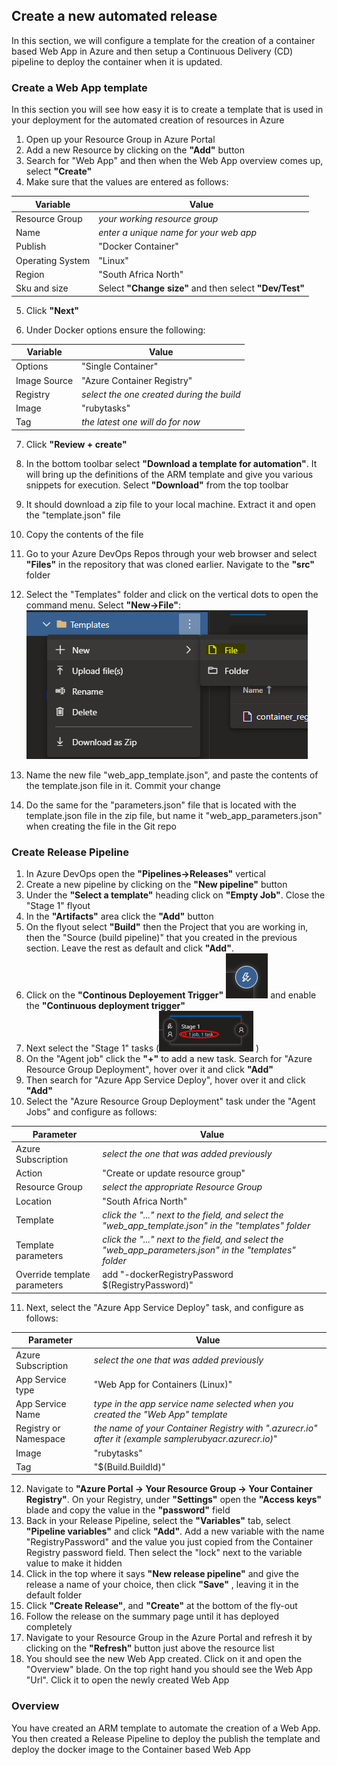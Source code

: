 ## Create a new automated release
In this section, we will configure a template for the creation of a container based Web App in Azure and then setup a Continuous Delivery (CD) pipeline to deploy the container when it is updated.


### Create a Web App template
In this section you will see how easy it is to create a template that is used in your deployment for the automated creation of resources in Azure

1. Open up your Resource Group in Azure Portal
2. Add a new Resource by clicking on the __"Add"__ button
3. Search for "Web App" and then when the Web App overview comes up, select __"Create"__
4. Make sure that the values are entered as follows:

|Variable |Value |
|---|---|
|Resource Group|_your working resource group_|
|Name|_enter a unique name for your web app_|
|Publish|"Docker Container"|
|Operating System|"Linux"|
|Region|"South Africa North"|
|Sku and size| Select __"Change size"__ and then select __"Dev/Test"__ | B1 and __"Apply"__|

5. Click __"Next"__

6. Under Docker options ensure the following:

|Variable |Value |
|---|---|
|Options| "Single Container"|
|Image Source|"Azure Container Registry"|
|Registry|_select the one created during the build_|
|Image|"rubytasks"|
|Tag|_the latest one will do for now_|

7. Click __"Review + create"__

8. In the bottom toolbar select __"Download a template for automation"__. It will bring up the definitions of the ARM template and give you various snippets for execution. Select __"Download"__ from the top toolbar
9. It should download a zip file to your local machine. Extract it and open the "template.json" file
10. Copy the contents of the file
11. Go to your Azure DevOps Repos through your web browser and select __"Files"__ in the repository that was cloned earlier. Navigate to the __"src"__ folder
12. Select the "Templates" folder and click on the vertical dots to open the command menu. Select __"New->File"__:
![](../images/git_new_file.png)
13. Name the new file "web_app_template.json", and paste the contents of the template.json file in it. Commit your change
14. Do the same for the "parameters.json" file that is located with the template.json file in the zip file, but name it "web_app_parameters.json" when creating the file in the Git repo


### Create Release Pipeline
1. In Azure DevOps open the __"Pipelines->Releases"__ vertical
2. Create a new pipeline by clicking on the __"New pipeline"__ button
3. Under the __"Select a template"__ heading click on __"Empty Job"__. Close the "Stage 1" flyout
4. In the __"Artifacts"__ area click the __"Add"__ button
5. On the flyout select __"Build"__ then the Project that you are working in, then the "Source (build pipeline)" that you created in the previous section. Leave the rest as default and click __"Add"__.
6. Click on the __"Continous Deployement Trigger"__ ![](../images/release_trigger.png) and enable the __"Continuous deployment trigger"__
7. Next select the "Stage 1" tasks (![](../images/release_stage.png) ) 
8. On the "Agent job" click the __"+"__ to add a new task. Search for "Azure Resource Group Deployment", hover over it and click __"Add"__
9. Then search for "Azure App Service Deploy", hover over it and click __"Add"__
10. Select the "Azure Resource Group Deployment" task under the "Agent Jobs" and configure as follows:

|Parameter|Value|
|----|----|
|Azure Subscription |_select the one that was added previously_|
|Action |"Create or update resource group"|
|Resource Group |_select the appropriate Resource Group_|
|Location| "South Africa North"|
|Template |_click the "..." next to the field, and select the "web_app_template.json" in the "templates" folder_|
|Template parameters |_click the "..." next to the field, and select the "web_app_parameters.json" in the "templates" folder_|
|Override template parameters|add "-dockerRegistryPassword $(RegistryPassword)"|

11. Next, select the "Azure App Service Deploy" task, and configure as follows:

 |Parameter|Value|
|----|----|
|Azure Subscription |_select the one that was added previously_|
|App Service type |"Web App for Containers (Linux)"|
|App Service Name |_type in the app service name selected when you created the "Web App" template_|
|Registry or Namespace |_the name of your Container Registry with ".azurecr.io" after it (example samplerubyacr.azurecr.io)_"|
|Image|"rubytasks"|
|Tag|"$(Build.BuildId)"|

12. Navigate to __"Azure Portal -> Your Resource Group -> Your Container Registry"__. On your Registry, under __"Settings"__ open the __"Access keys"__ blade and copy the value in the __"password"__ field
13. Back in your Release Pipeline, select the __"Variables"__ tab, select __"Pipeline variables"__ and click __"Add"__.  Add a new variable with the name "RegistryPassword" and the value you just copied from the Container Registry password field. Then select the "lock" next to the variable value to make it hidden
12. Click in the top where it says __"New release pipeline"__ and give the release a name of your choice, then click __"Save"__ , leaving it in the default folder
13. Click __"Create Release"__, and __"Create"__ at the bottom of the fly-out
14. Follow the release on the summary page until it has deployed completely
15. Navigate to your Resource Group in the Azure Portal and refresh it by clicking on the __"Refresh"__ button just above the resource list
16. You should see the new Web App created. Click on it and open the "Overview" blade. On the top right hand you should see the Web App "Url". Click it to open the newly created Web App

### Overview
You have created an ARM template to automate the creation of a Web App. You then created a Release Pipeline to deploy the publish the template and deploy the docker image to the Container based Web App

